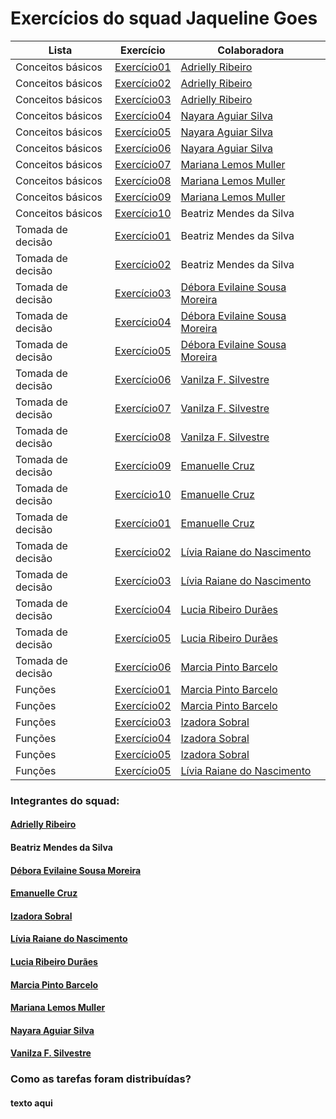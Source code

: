 # Exercícios do squad Jaqueline Goes

Lista | Exercício | Colaboradora
-------------------|-------------------|--------------
Conceitos básicos | [Exercício01](./Ex%20-%20Conceitos%20basicos/atividade1.py) | [Adrielly Ribeiro](https://github.com/Eidryel2)
Conceitos básicos | [Exercício02](./Ex%20-%20Conceitos%20basicos/atividade2.py) | [Adrielly Ribeiro](https://github.com/Eidryel2)
Conceitos básicos | [Exercício03](./Ex%20-%20Conceitos%20basicos/atividade3.py) | [Adrielly Ribeiro](https://github.com/Eidryel2)
Conceitos básicos | [Exercício04](./Ex%20-%20Conceitos%20basicos/atividade4.py) | [Nayara Aguiar Silva](https://github.com/devnayarasilva)
Conceitos básicos | [Exercício05](./Ex%20-%20Conceitos%20basicos/atividade5.py) | [Nayara Aguiar Silva](https://github.com/devnayarasilva)
Conceitos básicos | [Exercício06](./Ex%20-%20Conceitos%20basicos/atividade6.py) | [Nayara Aguiar Silva](https://github.com/devnayarasilva)
Conceitos básicos | [Exercício07](./Ex%20-%20Conceitos%20basicos/atividade7.py) | [Mariana Lemos Muller](https://github.com/MariMueller)
Conceitos básicos | [Exercício08](./Ex%20-%20Conceitos%20basicos/atividade8.py) | [Mariana Lemos Muller](https://github.com/MariMueller)
Conceitos básicos | [Exercício09](./Ex%20-%20Conceitos%20basicos/atividade9.py) | [Mariana Lemos Muller](https://github.com/MariMueller)
Conceitos básicos | [Exercício10](./Ex%20-%20Conceitos%20basicos/atividade10.py) | Beatriz Mendes da Silva
Tomada de decisão | [Exercício01](./Ex-%20Tomada%20de%20decisao/ex1.py) | Beatriz Mendes da Silva
Tomada de decisão | [Exercício02](./Ex-%20Tomada%20de%20decisao/ex2.py) | Beatriz Mendes da Silva
Tomada de decisão | [Exercício03](./Ex-%20Tomada%20de%20decisao/ex3.py) | [Débora Evilaine Sousa Moreira](https://github.com/debora-evilaine)
Tomada de decisão | [Exercício04](./Ex-%20Tomada%20de%20decisao/ex4.py) | [Débora Evilaine Sousa Moreira](https://github.com/debora-evilaine)
Tomada de decisão | [Exercício05](./Ex-%20Tomada%20de%20decisao/ex5.py) | [Débora Evilaine Sousa Moreira](https://github.com/debora-evilaine)
Tomada de decisão | [Exercício06](./Ex-%20Tomada%20de%20decisao/ex6.py) | [Vanilza F. Silvestre](https://github.com/Vaflosima)
Tomada de decisão | [Exercício07](./Ex-%20Tomada%20de%20decisao/ex7.py) | [Vanilza F. Silvestre](https://github.com/Vaflosima)
Tomada de decisão | [Exercício08](./Ex-%20Tomada%20de%20decisao/ex8.py) | [Vanilza F. Silvestre](https://github.com/Vaflosima)
Tomada de decisão | [Exercício09](./Ex-%20Tomada%20de%20decisao/ex9.py) | [Emanuelle Cruz](https://github.com/manuscruz)
Tomada de decisão | [Exercício10](./Ex-%20Tomada%20de%20decisao/ex10.py) | [Emanuelle Cruz](https://github.com/manuscruz)
Tomada de decisão | [Exercício01](./Ex%20-%20Listas%20tuplas%20e%20dicio/ex1.py) | [Emanuelle Cruz](https://github.com/manuscruz)
Tomada de decisão | [Exercício02](./Ex%20-%20Listas%20tuplas%20e%20dicio/ex2.py) | [Lívia Raiane do Nascimento](https://github.com/livnascimento)
Tomada de decisão | [Exercício03](./Ex%20-%20Listas%20tuplas%20e%20dicio/ex3.py) | [Lívia Raiane do Nascimento](https://github.com/livnascimento)
Tomada de decisão | [Exercício04](./Ex%20-%20Listas%20tuplas%20e%20dicio/ex4.py) | [Lucia Ribeiro Durães](https://github.com/luhduraes)
Tomada de decisão | [Exercício05](./Ex%20-%20Listas%20tuplas%20e%20dicio/ex5.py) | [Lucia Ribeiro Durães](https://github.com/luhduraes)
Tomada de decisão | [Exercício06](./Ex%20-%20Listas%20tuplas%20e%20dicio/ex6.py) | [Marcia Pinto Barcelo](https://github.com/Mpbarcelo)
Funções | [Exercício01](./Ex-%20Funcoes/ex1.py) | [Marcia Pinto Barcelo](https://github.com/Mpbarcelo)
Funções | [Exercício02](./Ex-%20Funcoes/ex2.py) | [Marcia Pinto Barcelo](https://github.com/Mpbarcelo)
Funções | [Exercício03](./Ex-%20Funcoes/ex3.py) | [Izadora Sobral](https://github.com/izadorasobral)
Funções | [Exercício04](./Ex-%20Funcoes/ex4.py) | [Izadora Sobral](https://github.com/izadorasobral)
Funções | [Exercício05](./Ex-%20Funcoes/ex5.py) | [Izadora Sobral](https://github.com/izadorasobral)
Funções | [Exercício05](./Ex-%20Funcoes/ex5.py) | [Lívia Raiane do Nascimento](https://github.com/livnascimento)


### Integrantes do squad:

#### [Adrielly Ribeiro](https://github.com/Eidryel2)
#### Beatriz Mendes da Silva
#### [Débora Evilaine Sousa Moreira](https://github.com/debora-evilaine)
#### [Emanuelle Cruz](https://github.com/manuscruz)
#### [Izadora Sobral](https://github.com/izadorasobral)
#### [Lívia Raiane do Nascimento](https://github.com/livnascimento)
#### [Lucia Ribeiro Durães](https://github.com/luhduraes)
#### [Marcia Pinto Barcelo](https://github.com/Mpbarcelo)
#### [Mariana Lemos Muller](https://github.com/MariMueller)
#### [Nayara Aguiar Silva](https://github.com/devnayarasilva)
#### [Vanilza F. Silvestre](https://github.com/Vaflosima)

### Como as tarefas foram distribuídas?

#### texto aqui
